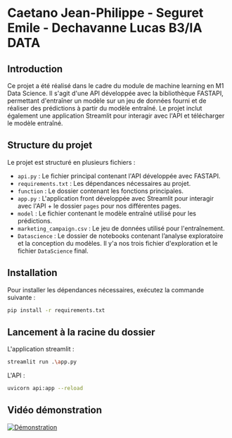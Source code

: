 # Caetano Jean-Philippe - Seguret Emile - Dechavanne Lucas B3/IA DATA

## Introduction

Ce projet a été réalisé dans le cadre du module de machine learning en M1 Data Science. Il s'agit d'une API développée avec la bibliothèque FASTAPI, permettant d'entraîner un modèle sur un jeu de données fourni et de réaliser des prédictions à partir du modèle entraîné. Le projet inclut également une application Streamlit pour interagir avec l'API et télécharger le modèle entraîné.

## Structure du projet

Le projet est structuré en plusieurs fichiers :

- `api.py` : Le fichier principal contenant l'API développée avec FASTAPI.
- `requirements.txt` : Les dépendances nécessaires au projet.
- `function` : Le dossier contenant les fonctions principales.
- `app.py` : L'application front développée avec Streamlit pour interagir avec l'API + le dossier `pages` pour nos différentes pages.
- `model` : Le fichier contenant le modèle entraîné utilisé pour les prédictions.
- `marketing_campaign.csv` : Le jeu de données utilisé pour l'entraînement.
- `Datascience` : Le dossier de notebooks contenant l’analyse exploratoire et la conception du modèles. Il y'a nos trois fichier d'exploration et le fichier `DataScience` final.

## Installation

Pour installer les dépendances nécessaires, exécutez la commande suivante :

```bash
pip install -r requirements.txt
```

## Lancement à la racine du dossier

L'application streamlit :
```bash
streamlit run .\app.py
```

L'API :
```bash
uvicorn api:app --reload
```

## Vidéo démonstration

[![Démonstration](https://img.youtube.com/vi/6tOiAZUkzM0/0.jpg)](https://youtu.be/6tOiAZUkzM0)